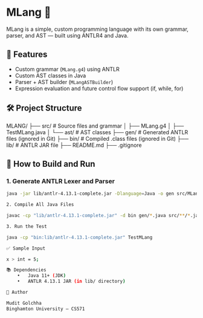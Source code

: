 # MLang 🧠

MLang is a simple, custom programming language with its own grammar, parser, and AST — built using ANTLR4 and Java.

## 🚀 Features

- Custom grammar (`MLang.g4`) using ANTLR
- Custom AST classes in Java
- Parser + AST builder (`MLangASTBuilder`)
- Expression evaluation and future control flow support (if, while, for)

## 🛠️ Project Structure

MLANG/
├── src/               # Source files and grammar
│   ├── MLang.g4
│   ├── TestMLang.java
│   └── ast/           # AST classes
├── gen/               # Generated ANTLR files (ignored in Git)
├── bin/               # Compiled .class files (ignored in Git)
├── lib/               # ANTLR JAR file
├── README.md
├── .gitignore

## 🔧 How to Build and Run

### 1. Generate ANTLR Lexer and Parser

```bash
java -jar lib/antlr-4.13.1-complete.jar -Dlanguage=Java -o gen src/MLang.g4

2. Compile All Java Files

javac -cp "lib/antlr-4.13.1-complete.jar" -d bin gen/*.java src/**/*.java

3. Run the Test

java -cp "bin:lib/antlr-4.13.1-complete.jar" TestMLang

✅ Sample Input

x > int = 5;

📚 Dependencies
	•	Java 11+ (JDK)
	•	ANTLR 4.13.1 JAR (in lib/ directory)

🧠 Author

Mudit Golchha
Binghamton University — CS571
